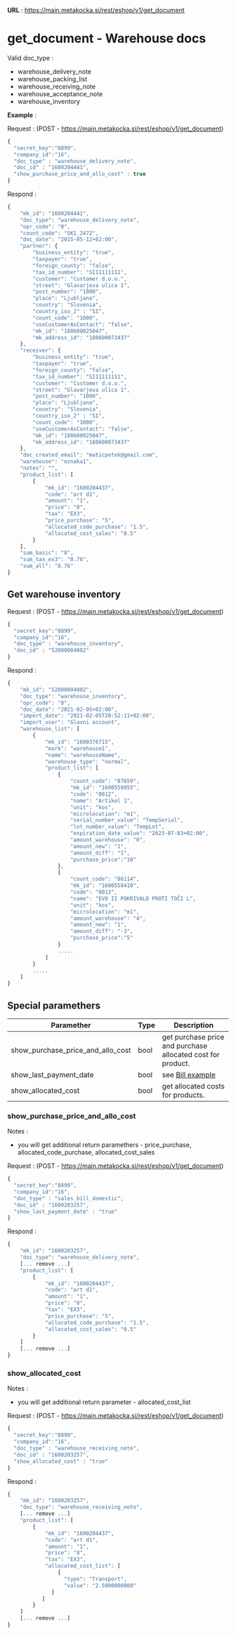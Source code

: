 **URL** : https://main.metakocka.si/rest/eshop/v1/get_document

# get_document - Warehouse docs
Valid doc_type :
* warehouse\_delivery\_note
* warehouse\_packing\_list
* warehouse\_receiving\_note
* warehouse\_acceptance\_note
* warehouse\_inventory

**Example** :

Request : (POST - https://main.metakocka.si/rest/eshop/v1/get_document)
```javascript
{
  "secret_key":"8899",
  "company_id":"16",
  "doc_type" : "warehouse_delivery_note",
  "doc_id" : "1600204441",
  "show_purchase_price_and_allo_cost" : true
}
```
Respond :
```javascript
{
    "mk_id": "1600204441",
    "doc_type": "warehouse_delivery_note",
    "opr_code": "0",
    "count_code": "SK1_2472",
    "doc_date": "2015-05-12+02:00",
    "partner": {
        "business_entity": "true",
        "taxpayer": "true",
        "foreign_county": "false",
        "tax_id_number": "SI11111111",
        "customer": "Customer d.o.o.",
        "street": "Glavarjeva ulica 1",
        "post_number": "1000",
        "place": "Ljubljana",
        "country": "Slovenia",
        "country_iso_2" : "SI",
        "count_code": "1000",
        "useCustomerAsContact": "false",
        "mk_id": "180600025047",
        "mk_address_id": "180600073437"
    },
    "receiver": {
        "business_entity": "true",
        "taxpayer": "true",
        "foreign_county": "false",
        "tax_id_number": "SI11111111",
        "customer": "Customer d.o.o.",
        "street": "Glavarjeva ulica 1",
        "post_number": "1000",
        "place": "Ljubljana",
        "country": "Slovenia",
        "country_iso_2" : "SI",
        "count_code": "1000",
        "useCustomerAsContact": "false",
        "mk_id": "180600025047",
        "mk_address_id": "180600073437"
    },
    "doc_created_email": "maticpetek@gmail.com",
    "warehouse": "oznaka1",
    "notes": "",
    "product_list": [
        {
            "mk_id": "1600204437",
            "code": "art d1",
            "amount": "1",
            "price": "8",
            "tax": "EX3",
            "price_purchase": "5",
            "allocated_code_purchase": "1.5",
            "allocated_cost_sales": "0.5"
        }
    ],
    "sum_basic": "8",
    "sum_tax_ex3": "0.76",
    "sum_all": "8.76"
}
```

## Get warehouse inventory
Request : (POST - https://main.metakocka.si/rest/eshop/v1/get_document)
```javascript
{
  "secret_key":"8899",
  "company_id":"16",
  "doc_type" : "warehouse_inventory",
  "doc_id" : "52000004002"
}
```
Respond :
```javascript
{
    "mk_id": "52000004002",
    "doc_type": "warehouse_inventory",
    "opr_code": "0",
    "doc_date": "2021-02-05+02:00",
    "import_date": "2021-02-05T20:52:11+02:00",
    "import_user": "Glavni account",
    "warehouse_list": [
        {
            "mk_id": "1600376715",
            "mark": "warehouse1",
            "name": "warehouseName",
            "warehouse_type": "normal",
            "product_list": [
                {
                    "count_code": "87659",
                    "mk_id": "1600559955",
                    "code": "0012",
                    "name": "Artikel 1",
                    "unit": "kos",
                    "microlocation": "m1",
                    "serial_number_value": "TempSerial",
                    "lot_number_value": "TempLot",
                    "expiration_date_value": "2023-07-03+02:00",
                    "amount_warehouse": "0",
                    "amount_new": "1",
                    "amount_diff": "1",
                    "purchase_price":"10"	
                },
                {
                    "count_code": "86114",
                    "mk_id": "1600558410",
                    "code": "0013",
                    "name": "EVO II POKRIVALO PROTI TOČI L",
                    "unit": "kos",
                    "microlocation": "m1",
                    "amount_warehouse": "4",
                    "amount_new": "1",
                    "amount_diff": "-3",
                    "purchase_price":"5"
                }
                .....
            ]
        }
        .....
    ]
}
```

## Special paramethers
| Paramether                             | Type | Description                                                   |
|----------------------------------------|------|---------------------------------------------------------------|
| show\_purchase\_price\_and\_allo\_cost | bool | get purchase price and purchase allocated cost for product.   |
| show\_last\_payment\_date              | bool | see [Bill example](/docs/documents_get_document_bill.md)      |
| show\_allocated\_cost                  | bool | get allocated costs for products.                             |

### show\_purchase\_price\_and\_allo\_cost
Notes :
* you will get additional return paramethers - price\_purchase, allocated\_code\_purchase, allocated\_cost\_sales

Request : (POST - https://main.metakocka.si/rest/eshop/v1/get_document)
```javascript
{
  "secret_key":"8899",
  "company_id":"16",
  "doc_type" : "sales_bill_domestic",
  "doc_id" : "1600203257",
  "show_last_payment_date" : "true"
}
```
Respond :
```javascript
{
    "mk_id": "1600203257",
    "doc_type": "warehouse_delivery_note",
    [... remove ...]
    "product_list": [
        {
            "mk_id": "1600204437",
            "code": "art d1",
            "amount": "1",
            "price": "8",
            "tax": "EX3",
            "price_purchase": "5",
            "allocated_code_purchase": "1.5",
            "allocated_cost_sales": "0.5"
        }
    ]
    [... remove ...]    
}
```
### show\_allocated\_cost

Notes :
* you will get additional return parameter - allocated\_cost\_list

Request : (POST - https://main.metakocka.si/rest/eshop/v1/get_document)
```javascript
{
  "secret_key":"8899",
  "company_id":"16",
  "doc_type" : "warehouse_receiving_note",
  "doc_id" : "1600203257",
  "show_allocated_cost" : "true"
}
```
Respond :
```javascript
{
    "mk_id": "1600203257",
    "doc_type": "warehouse_receiving_note",
    [... remove ...]
    "product_list": [
        {
            "mk_id": "1600204437",
            "code": "art d1",
            "amount": "1",
            "price": "8",
            "tax": "EX3",
            "allocated_cost_list": [
                {
                  "type": "Transport",
                  "value": "2.5000000000"
              }
           ]
        }
    ]
    [... remove ...]    
}
```
